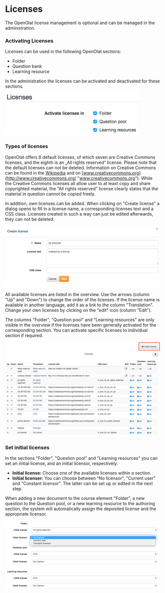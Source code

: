 # Licenses

The OpenOlat license management is optional and can be managed in the
administration.

  

### **Activating Licenses**

Licenses can be used in the following OpenOlat sections:

  * Folder
  * Question bank
  * Learning resource

In the administration the licenses can be activated and deactivated for these
sections.

  

![](assets/LizenzMgmt_aktivieren_EN.png)

### Types of licenses

OpenOlat offers 8 default licenses, of which seven are Creative Commons
licenses, and the eighth is an „All rights reserved“ license. Please note that
the default licenses can not be deleted.  Information on Creative Commons can
be found in the [Wikipedia](http://en.wikipedia.org/wiki/Creative_Commons
"Wikipedia") and on [www.creativecommons.org](http://www.creativecommons.org/
"www.creativecommons.org"). While the Creative Commons licenses all allow user
to at least copy and share copyrighted material, the "All rights reserved"
license clearly states that the material in question cannot be copied freely.

In addition, own licenses can be added. When clicking on "Create license" a
dialog opens to fill in a license name, a corresponding licenses text and a
CSS class. Licenses created in such a way can just be edited afterwards, they
can not be deleted.

![](assets/LizenzMgmt_eigeneLizenz_EN.png)

  

All available licenses are listed in the overview. Use the arrows (column "Up"
and "Down") to change the order of the licenses. If the license name is
available in another language, add it as a link to the column "Translation".
Change your own licenses by clicking on the "edit" icon (column "Edit").

The columns "Folder", "Question pool" and "Learning resources" are only
visible in the overview if the licenses have been generally activated for the
corresponding section. You can activate specific licenses to individual
section if required.

![](assets/LizenzMgmt_Lizenztypen_EN.png)

  

### Set initial licenses

In the sections "Folder", "Question pool" and "Learning resources" you can set
an initial license, and an initial licensor, respectively.

  *  **Initial license:** Choose one of the available licenses within a section.
  *  **Initial licenser:** You can choose between "No licensor", "Current user" and "Constant licensor". The latter can be set up or edited in the next step.

When adding a new document to the course element "Folder", a new question to
the Question pool, or a new learning resource to the authoring section, the
system will automatically assign the deposited license and the appropriate
licensor.

![](assets/LizenzMgmt_initiale_EN.png)


